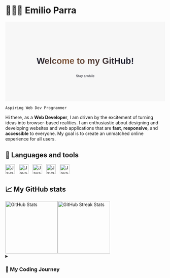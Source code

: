 # 👨🏽‍💻 Emilio Parra 
<svg xmlns="http://www.w3.org/2000/svg" xmlns:xlink="http://www.w3.org/1999/xlink" width="888px" height="443px" viewBox="0 0 888 443" version="1.1" style="background: rgb(247, 247, 247); baseline-shift: 0px; clip-rule: nonzero; color: rgb(0, 0, 0); color-interpolation: srgb; color-interpolation-filters: linearrgb; color-rendering: auto; cursor: auto; direction: ltr; fill: rgb(0, 0, 0); fill-opacity: 1; fill-rule: nonzero; font: 400 16px / 18.4px Nunito, sans-serif; image-rendering: auto; letter-spacing: normal; marker: none; overflow: hidden; paint-order: normal; pointer-events: auto; shape-rendering: auto; stroke: none; stroke-dasharray: none; stroke-dashoffset: 0px; stroke-linecap: butt; stroke-linejoin: miter; stroke-miterlimit: 4; stroke-opacity: 1; stroke-width: 1px; text-anchor: start; text-decoration: none solid rgb(0, 0, 0); text-rendering: auto; visibility: visible; word-spacing: 0px; writing-mode: horizontal-tb;"><defs style="baseline-shift: 0px; paint-order: normal; text-decoration: none solid rgb(0, 0, 0);"><linearGradient x1="87.9681034%" y1="50%" x2="1.27351722%" y2="50%" id="linearGradient-1" style="baseline-shift: 0px; paint-order: normal; text-decoration: none solid rgb(0, 0, 0);"><stop stop-color="#1F202E" offset="0%" style="baseline-shift: 0px; paint-order: normal; stop-color: rgb(31, 32, 46); text-decoration: none solid rgb(0, 0, 0);"/><stop stop-color="#865A3C" offset="67.6877392%" style="baseline-shift: 0px; paint-order: normal; stop-color: rgb(134, 90, 60); text-decoration: none solid rgb(0, 0, 0);"/><stop stop-color="#1F202E" offset="100%" style="baseline-shift: 0px; paint-order: normal; stop-color: rgb(31, 32, 46); text-decoration: none solid rgb(0, 0, 0);"/></linearGradient></defs><g id="Page-1" stroke="none" stroke-width="1" fill="none" fill-rule="evenodd" font-family="Arial-BoldMT, Arial" font-weight="bold" style="baseline-shift: 0px; fill: none; fill-rule: evenodd; font-kerning: auto; font-optical-sizing: auto; font-feature-settings: normal; font-variation-settings: normal; font-weight: 700; line-height: 18.4px; font-family: Arial-BoldMT, Arial; paint-order: normal; text-decoration: none solid rgb(0, 0, 0);"><g id="gh-banner" style="baseline-shift: 0px; paint-order: normal; text-decoration: none solid rgb(0, 0, 0);"><text id="gh-title-reflection" fill="url(#linearGradient-1)" font-size="48" style="baseline-shift: 0px; display: block; fill: url(&quot;#linearGradient-1&quot;); font-kerning: auto; font-optical-sizing: auto; font-feature-settings: normal; font-variation-settings: normal; font-size: 48px; line-height: 55.2px; paint-order: normal; text-decoration: none solid rgb(0, 0, 0);"><tspan x="444" y="234" text-anchor="middle" style="baseline-shift: 0px; paint-order: normal; text-anchor: middle; text-decoration: none solid rgb(0, 0, 0);">Welcome to my GitHub!</tspan></text><text id="gh-title-reflection-copy" font-size="18" fill="#4D4E56" style="baseline-shift: 0px; display: block; fill: rgb(77, 78, 86); font-kerning: auto; font-optical-sizing: auto; font-feature-settings: normal; font-variation-settings: normal; font-size: 18px; line-height: 20.7px; paint-order: normal; text-decoration: none solid rgb(0, 0, 0);"><tspan x="444" y="309" text-anchor="middle" style="baseline-shift: 0px; paint-order: normal; text-anchor: middle; text-decoration: none solid rgb(0, 0, 0);">Stay a while</tspan></text></g></g></svg>

`Aspiring Web Dev Programmer`

Hi there, as a **Web Developer**, I am driven by the excitement of turning ideas into browser-based realities. I am enthusiastic about designing and developing websites and web applications that are **fast**, **responsive**, and **accessible** to everyone. My goal is to create an unmatched online experience for all users.

🧰 Languages and tools
------
<img align="left" alt="Java" width="30px" style="padding-right:10px;" src="https://cdn.jsdelivr.net/gh/devicons/devicon@latest/icons/html5/html5-plain.svg" />
<img align="left" alt="Java" width="30px" style="padding-right:10px;" src="https://cdn.jsdelivr.net/gh/devicons/devicon@latest/icons/css3/css3-plain.svg" />
<img align="left" alt="Java" width="30px" style="padding-right:10px;" src="https://cdn.jsdelivr.net/gh/devicons/devicon@latest/icons/tailwindcss/tailwindcss-original.svg" />
<img align="left" alt="Java" width="30px" style="padding-right:10px;" src="https://cdn.jsdelivr.net/gh/devicons/devicon@latest/icons/javascript/javascript-plain.svg" />
<img align="left" alt="Java" width="30px" style="padding-right:10px;" src="https://cdn.jsdelivr.net/gh/devicons/devicon@latest/icons/react/react-original.svg" />
<br>
<br>

📈 My GitHub stats
------
<div style="display: flex;">
  <img src="https://github-readme-stats.vercel.app/api?username=EmilioPG13&show_icons=true&theme=github_dark_dimmed" alt="GitHub Stats" height="165" style="max-width: 100%;">
  <img src="https://streak-stats.demolab.com/?user=EmilioPG13&theme=github_dark_dimmed" alt="GitHub Streak Stats" height="165" style="max-width: 100%;">
</div>


<details>
  <summary><h3>📖 My Coding Journey</h3></summary>
    <p>My interest in computers was sparked during my early years, largely due to the influence of my father's engagement with technology. The opportunity to learn a variety of tips and commands significantly elevated my user experience.</p>
    <p>As a teenager, platforms like Tumblr piqued my curiosity, they offered users the ability to personalise their pages using HTML. Unbeknownst to me, this was my initial venture into the realm of web development.</p>
    <p>In the years that followed, I found that learning to code was not as daunting as it seemed. This transitioned from a leisurely pursuit to a professional goal. Currently, I am ardently pursuing a career in the tech industry.</p>
</details>
